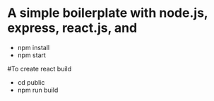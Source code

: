 # A simple boilerplate with node.js, express, react.js, and 
- npm install
- npm start

#To create react build
- cd public
- npm run build
